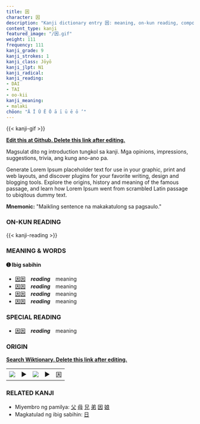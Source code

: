 ```yaml
---
title: 因
character: 因
description: "Kanji dictionary entry 因: meaning, on-kun reading, compounds, origin, related kanji"
content_type: kanji
featured_image: "/因.gif"
weight: 111
frequency: 111
kanji_grade: 9
kanji_strokes: 1
kanji_class: Jōyō
kanji_jlpt: N1
kanji_radical: 
kanji_reading: 
- DAI
- TAI
- oo-kii
kanji_meaning:
- malaki
chōon: "Ā Ī Ū Ē Ō ā ī ū ē ō ’"
---
```

[//]: # (Don't edit the line below. Kanji animated GIF code is automatically generated.)
{{< kanji-gif >}}

[//]: # (Edit below this line.)

**[Edit this at Github. Delete this link after editing.](https://github.com/tim0g/tim/tree/main/content/kanji/因/index.md)**

Magsulat dito ng introduction tungkol sa kanji. Mga opinions, impressions, suggestions, trivia, ang kung ano-ano pa.

Generate Lorem Ipsum placeholder text for use in your graphic, print and web layouts, and discover plugins for your favorite writing, design and blogging tools. Explore the origins, history and meaning of the famous passage, and learn how Lorem Ipsum went from scrambled Latin passage to ubiqitous dummy text.
 
**Mnemonic:** "Maikling sentence na makakatulong sa pagsaulo."

### ON-KUN READING

[//]: # (Don't edit the line below. ON-KUN READING code is automatically generated.)
{{< kanji-reading >}}

### MEANING & WORDS

#### ➊ **Ibig sabihin**
  - [因](../因)[因](../因)　***reading***　meaning
  - [因](../因)[因](../因)　***reading***　meaning
  - [因](../因)[因](../因)　***reading***　meaning
  - [因](../因)[因](../因)　***reading***　meaning

### SPECIAL READING
  - [因](../因)[因](../因)　***reading***　meaning

### ORIGIN

**[Search Wiktionary. Delete this link after editing.](https://wiktionary.org/wiki/因)**
<table class="kanji-table"><tr><td>
<img src="60px-因-bronze.svg.png">
</td><td>▶</td><td>
<img src="60px-因-oracle.svg.png">
</td><td>▶</td>
<td class="kanji-origin">因</td>
</tr></table>

### RELATED KANJI
- Miyembro ng pamilya: [父](../父) [母](../母) [兄](../兄) [弟](../弟) [因](../因) [娘](../娘)
- Magkatulad ng ibig sabihin: [日](../日)
